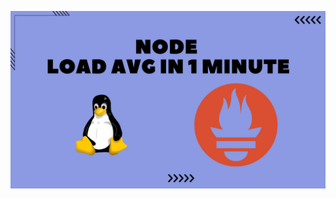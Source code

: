 ![image alt](https://github.com/AdhmAbdein/Node-load-avg-in-1-minute/blob/745c71c78da89a6e9e0a94ddb715367e46ed49f5/image.png)

